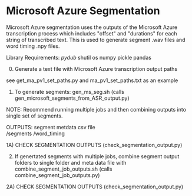
# Microsoft Azure Segmentation 

Microsoft Azure segmentation uses the outputs of the Microsoft Azure transcription process which includes "offset" and "durations" for each string of transcribed text. This is used to generate segment .wav files and word timing .npy files. 

Library Requirements:
*pydub*
shutil 
os
numpy 
pickle
pandas 


0. Generate a text file with Microsoft Azure transcription output paths 

see get_ma_pv1_set_paths.py and ma_pv1_set_paths.txt as an example 

1. To generate segments: gen_ms_seg.sh (calls gen_microsoft_segments_from_ASR_output.py)  

NOTE: Recommend running multiple jobs and then combining outputs into single set of segments. 

OUTPUTS:
segment metdata csv file  
/segments 
/word_timing 

1A)  CHECK SEGMENTATION OUTPUTS (check_segmentation_output.py) 

2. If genertated segments with multiple jobs, combine segment output folders to single folder and meta data file with combine_segment_job_outputs.sh (calls combine_segment_job_outputs.py) 

2A) CHECK SEGMENTATION OUTPUTS (check_segmentation_output.py) 



